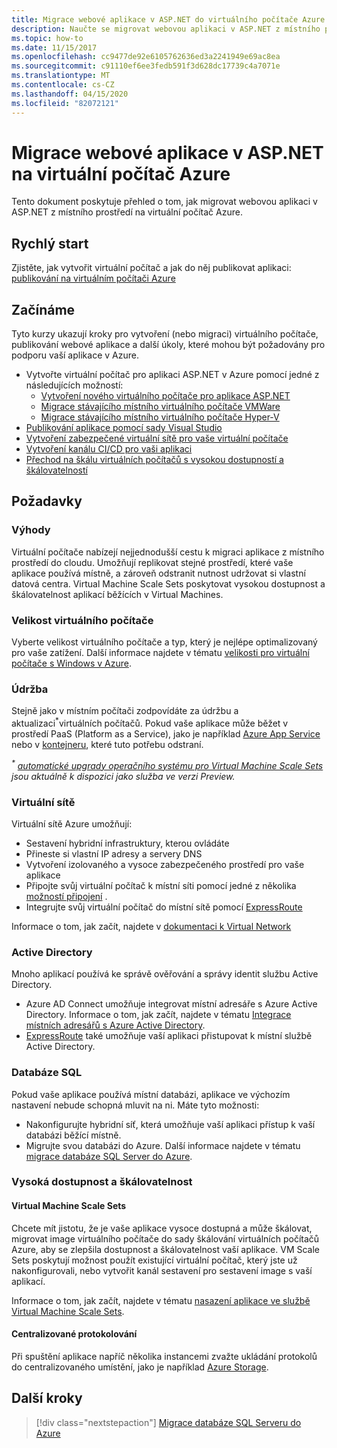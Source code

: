 ```yaml
---
title: Migrace webové aplikace v ASP.NET do virtuálního počítače Azure
description: Naučte se migrovat webovou aplikaci v ASP.NET z místního prostředí na virtuální počítač Azure.
ms.topic: how-to
ms.date: 11/15/2017
ms.openlocfilehash: cc9477de92e6105762636ed3a2241949e69ac8ea
ms.sourcegitcommit: c91110ef6ee3fedb591f3d628dc17739c4a7071e
ms.translationtype: MT
ms.contentlocale: cs-CZ
ms.lasthandoff: 04/15/2020
ms.locfileid: "82072121"
---
```

# <a name="migrate-an-aspnet-web-application-to-an-azure-virtual-machine"></a>Migrace webové aplikace v ASP.NET na virtuální počítač Azure

Tento dokument poskytuje přehled o tom, jak migrovat webovou aplikaci v ASP.NET z místního prostředí na virtuální počítač Azure.

## <a name="quickstart"></a>Rychlý start

Zjistěte, jak vytvořit virtuální počítač a jak do něj publikovat aplikaci: [publikování na virtuálním počítači Azure](https://tutorials.visualstudio.com/aspnet-vm/intro)

## <a name="get-started"></a>Začínáme

Tyto kurzy ukazují kroky pro vytvoření (nebo migraci) virtuálního počítače, publikování webové aplikace a další úkoly, které mohou být požadovány pro podporu vaší aplikace v Azure.

- Vytvořte virtuální počítač pro aplikaci ASP.NET v Azure pomocí jedné z následujících možností:
  - [Vytvoření nového virtuálního počítače pro aplikace ASP.NET](https://go.microsoft.com/fwlink/?linkid=863237)
  - [Migrace stávajícího místního virtuálního počítače VMWare](https://docs.microsoft.com/azure/migrate/tutorial-migrate-vmware)
  - [Migrace stávajícího místního virtuálního počítače Hyper-V](https://docs.microsoft.com/azure/migrate/tutorial-migrate-hyper-v)
- [Publikování aplikace pomocí sady Visual Studio](https://go.microsoft.com/fwlink/?linkid=863240)
- [Vytvoření zabezpečené virtuální sítě pro vaše virtuální počítače](https://docs.microsoft.com/azure/virtual-network/virtual-network-get-started-vnet-subnet)
- [Vytvoření kanálu CI/CD pro vaši aplikaci](https://docs.microsoft.com/vsts/build-release/apps/cd/deploy-webdeploy-iis-deploygroups)
- [Přechod na škálu virtuálních počítačů s vysokou dostupností a škálovatelností](https://docs.microsoft.com/azure/virtual-machine-scale-sets/virtual-machine-scale-sets-deploy-app)

## <a name="considerations"></a>Požadavky

### <a name="benefits"></a>Výhody

Virtuální počítače nabízejí nejjednodušší cestu k migraci aplikace z místního prostředí do cloudu. Umožňují replikovat stejné prostředí, které vaše aplikace používá místně, a zároveň odstranit nutnost udržovat si vlastní datová centra. Virtual Machine Scale Sets poskytovat vysokou dostupnost a škálovatelnost aplikací běžících v Virtual Machines.

### <a name="virtual-machine-size"></a>Velikost virtuálního počítače

Vyberte velikost virtuálního počítače a typ, který je nejlépe optimalizovaný pro vaše zatížení. Další informace najdete v tématu [velikosti pro virtuální počítače s Windows v Azure](https://docs.microsoft.com/azure/virtual-machines/windows/sizes).

### <a name="maintenance"></a>Údržba

Stejně jako v místním počítači zodpovídáte za údržbu a aktualizaci<sup>&#42;</sup>virtuálních počítačů. Pokud vaše aplikace může běžet v prostředí PaaS (Platform as a Service), jako je například [Azure App Service](https://docs.microsoft.com/azure/app-service/) nebo v [kontejneru](https://docs.microsoft.com/azure/app-service/containers/), které tuto potřebu odstraní.

*<sup>&#42;</sup> [automatické upgrady operačního systému pro Virtual Machine Scale Sets](https://docs.microsoft.com/azure/virtual-machine-scale-sets/virtual-machine-scale-sets-automatic-upgrade) jsou aktuálně k dispozici jako služba ve verzi Preview.*

### <a name="virtual-networks"></a>Virtuální sítě

Virtuální sítě Azure umožňují:

- Sestavení hybridní infrastruktury, kterou ovládáte
- Přineste si vlastní IP adresy a servery DNS
- Vytvoření izolovaného a vysoce zabezpečeného prostředí pro vaše aplikace
- Připojte svůj virtuální počítač k místní síti pomocí jedné z několika [možností připojení](https://docs.microsoft.com/azure/vpn-gateway/vpn-gateway-about-vpngateways#s2smulti) .
- Integrujte svůj virtuální počítač do místní sítě pomocí [ExpressRoute](https://azure.microsoft.com/services/expressroute/)

Informace o tom, jak začít, najdete v [dokumentaci k Virtual Network](https://docs.microsoft.com/azure/virtual-network/)

### <a name="active-directory"></a>Active Directory
Mnoho aplikací používá ke správě ověřování a správy identit službu Active Directory.

- Azure AD Connect umožňuje integrovat místní adresáře s Azure Active Directory. Informace o tom, jak začít, najdete v tématu [Integrace místních adresářů s Azure Active Directory](https://docs.microsoft.com/azure/active-directory/connect/active-directory-aadconnect).
- [ExpressRoute](https://azure.microsoft.com/services/expressroute/) také umožňuje vaší aplikaci přistupovat k místní službě Active Directory.

### <a name="sql-databases"></a>Databáze SQL

Pokud vaše aplikace používá místní databázi, aplikace ve výchozím nastavení nebude schopná mluvit na ni. Máte tyto možnosti:

- Nakonfigurujte hybridní síť, která umožňuje vaší aplikaci přístup k vaší databázi běžící místně.
- Migrujte svou databázi do Azure. Další informace najdete v tématu [migrace databáze SQL Server do Azure](sql.md).

### <a name="high-availability-and-scalability"></a>Vysoká dostupnost a škálovatelnost

#### <a name="virtual-machine-scale-sets"></a>Virtual Machine Scale Sets
Chcete mít jistotu, že je vaše aplikace vysoce dostupná a může škálovat, migrovat image virtuálního počítače do sady škálování virtuálních počítačů Azure, aby se zlepšila dostupnost a škálovatelnost vaší aplikace. VM Scale Sets poskytují možnost použít existující virtuální počítač, který jste už nakonfigurovali, nebo vytvořit kanál sestavení pro sestavení image s vaší aplikací.

Informace o tom, jak začít, najdete v tématu [nasazení aplikace ve službě Virtual Machine Scale Sets](https://docs.microsoft.com/azure/virtual-machine-scale-sets/virtual-machine-scale-sets-deploy-app).

#### <a name="centralized-logging"></a>Centralizované protokolování
Při spuštění aplikace napříč několika instancemi zvažte ukládání protokolů do centralizovaného umístění, jako je například [Azure Storage](https://docs.microsoft.com/azure/storage/).

## <a name="next-steps"></a>Další kroky

> [!div class="nextstepaction"]
> [Migrace databáze SQL Serveru do Azure](sql.md)
